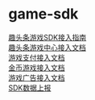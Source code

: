 # game-sdk
[趣头条游戏SDK接入指南](趣头条游戏SDK接入指南.md)<br>
[趣头条游戏中心接入文档](趣头条游戏中心接入文档.md)<br>
[游戏支付接入文档](游戏支付接入文档.md)<br>
[金币游戏接入文档](金币游戏API文档.md)<br>
[游戏广告接入文档](游戏广告接入文档.md)<br>
[SDK数据上报](SDK数据上报接入文档.md)<br>
